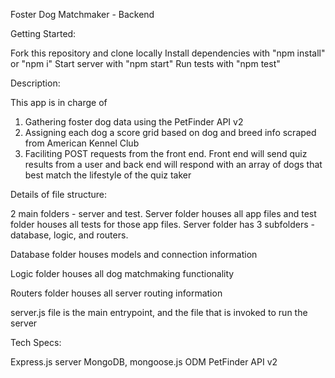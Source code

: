 Foster Dog Matchmaker - Backend

Getting Started:

Fork this repository and clone locally
Install dependencies with "npm install" or "npm i"
Start server with "npm start"
Run tests with "npm test"

Description:

This app is in charge of
1) Gathering foster dog data using the PetFinder API v2
2) Assigning each dog a score grid based on dog and breed info scraped from American Kennel Club
3) Faciliting POST requests from the front end. Front end will send quiz results from a user
and back end will respond with an array of dogs that best match the lifestyle of the quiz taker

Details of file structure:

2 main folders - server and test. Server folder houses all app files and test folder houses all tests for those app files.
Server folder has 3 subfolders - database, logic, and routers.

Database folder houses models and connection information

Logic folder houses all dog matchmaking functionality

Routers folder houses all server routing information

server.js file is the main entrypoint, and the file that is invoked to run the server

Tech Specs:

Express.js server
MongoDB, mongoose.js ODM
PetFinder API v2
